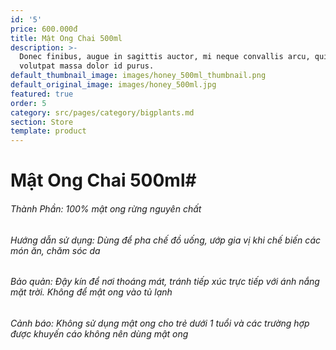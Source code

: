 ```yaml
---
id: '5'
price: 600.000đ
title: Mật Ong Chai 500ml
description: >-
  Donec finibus, augue in sagittis auctor, mi neque convallis arcu, quis
  volutpat massa dolor id purus.
default_thumbnail_image: images/honey_500ml_thumbnail.png
default_original_image: images/honey_500ml.jpg
featured: true
order: 5
category: src/pages/category/bigplants.md
section: Store
template: product
---
```


# **Mật Ong Chai 500ml**# 
###### Thành Phần: 100% mật ong rừng nguyên chất
###### Hướng dẫn sử dụng: Dùng để pha chế đồ uống, ướp gia vị khi chế biến các món ăn, chăm sóc da
###### Bảo quản: Đậy kín để nơi thoáng mát, tránh tiếp xúc trực tiếp với ánh nắng mặt trời. Không để mật ong vào tủ lạnh
###### Cảnh báo: Không sử dụng mật ong cho trẻ dưới 1 tuổi và các trường hợp được khuyến cáo không nên dùng mật ong